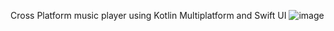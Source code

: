 Cross Platform music player using Kotlin Multiplatform and Swift UI
![image](https://github.com/user-attachments/assets/91a5ed0e-0913-4bb1-a2c0-3a9a8ac5a5f2)

